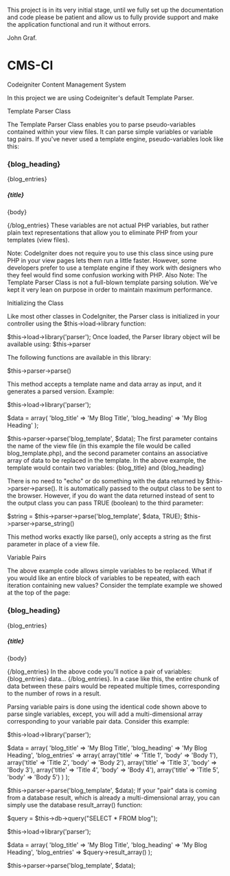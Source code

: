 This project is in its very initial stage, until we fully set up the documentation and code please be patient and allow us to fully provide support and make the application functional and run it without errors.

John Graf.

# CMS-CI
Codeigniter Content Management System

In this project we are using Codeigniter's default Template Parser.

Template Parser Class

The Template Parser Class enables you to parse pseudo-variables contained within your view files. It can parse simple variables or variable tag pairs. If you've never used a template engine, pseudo-variables look like this:

<html>
<head>
<title>{blog_title}</title>
</head>
<body>

<h3>{blog_heading}</h3>

{blog_entries}
<h5>{title}</h5>
<p>{body}</p>
{/blog_entries}
</body>
</html>
These variables are not actual PHP variables, but rather plain text representations that allow you to eliminate PHP from your templates (view files).

Note: CodeIgniter does not require you to use this class since using pure PHP in your view pages lets them run a little faster. However, some developers prefer to use a template engine if they work with designers who they feel would find some confusion working with PHP.
Also Note: The Template Parser Class is not a full-blown template parsing solution. We've kept it very lean on purpose in order to maintain maximum performance.

Initializing the Class

Like most other classes in CodeIgniter, the Parser class is initialized in your controller using the $this->load->library function:

$this->load->library('parser');
Once loaded, the Parser library object will be available using: $this->parser

The following functions are available in this library:

$this->parser->parse()

This method accepts a template name and data array as input, and it generates a parsed version. Example:

$this->load->library('parser');

$data = array(
            'blog_title' => 'My Blog Title',
            'blog_heading' => 'My Blog Heading'
            );

$this->parser->parse('blog_template', $data);
The first parameter contains the name of the view file (in this example the file would be called blog_template.php), and the second parameter contains an associative array of data to be replaced in the template. In the above example, the template would contain two variables: {blog_title} and {blog_heading}

There is no need to "echo" or do something with the data returned by $this->parser->parse(). It is automatically passed to the output class to be sent to the browser. However, if you do want the data returned instead of sent to the output class you can pass TRUE (boolean) to the third parameter:

$string = $this->parser->parse('blog_template', $data, TRUE);
$this->parser->parse_string()

This method works exactly like parse(), only accepts a string as the first parameter in place of a view file.

Variable Pairs

The above example code allows simple variables to be replaced. What if you would like an entire block of variables to be repeated, with each iteration containing new values? Consider the template example we showed at the top of the page:

<html>
<head>
<title>{blog_title}</title>
</head>
<body>

<h3>{blog_heading}</h3>

{blog_entries}
<h5>{title}</h5>
<p>{body}</p>
{/blog_entries}
</body>
</html>
In the above code you'll notice a pair of variables: {blog_entries} data... {/blog_entries}. In a case like this, the entire chunk of data between these pairs would be repeated multiple times, corresponding to the number of rows in a result.

Parsing variable pairs is done using the identical code shown above to parse single variables, except, you will add a multi-dimensional array corresponding to your variable pair data. Consider this example:

$this->load->library('parser');

$data = array(
              'blog_title'   => 'My Blog Title',
              'blog_heading' => 'My Blog Heading',
              'blog_entries' => array(
                                      array('title' => 'Title 1', 'body' => 'Body 1'),
                                      array('title' => 'Title 2', 'body' => 'Body 2'),
                                      array('title' => 'Title 3', 'body' => 'Body 3'),
                                      array('title' => 'Title 4', 'body' => 'Body 4'),
                                      array('title' => 'Title 5', 'body' => 'Body 5')
                                      )
            );

$this->parser->parse('blog_template', $data);
If your "pair" data is coming from a database result, which is already a multi-dimensional array, you can simply use the database result_array() function:

$query = $this->db->query("SELECT * FROM blog");

$this->load->library('parser');

$data = array(
              'blog_title'   => 'My Blog Title',
              'blog_heading' => 'My Blog Heading',
              'blog_entries' => $query->result_array()
            );

$this->parser->parse('blog_template', $data);
